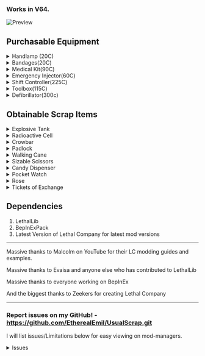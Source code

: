 ### Works in V64.

![Preview](https://i.imgur.com/HRaqFR0.png)

## Purchasable Equipment
<details>
<summary>Handlamp (20C)</summary>

Costs 25 credits, Weighs 5

Compared to vanilla flashlights...

PROS

- The lamp lights up the area around the holder in a radius that is larger than a baby flashlight's light reaches but not as large as a pro-flashlight reaches in one direction.

- The lamp has a noticeably larger battery capacity than the pro-flashlight (It's battery can last almost the entire day when left on constantly).

CONS 

- The light produced by the lamp isn't as clear at long ranges as the pro-flashlight.

- The lamp's light is pretty bright if used in fog, gas, smoke, dust storms, etc..

Mod Issue - Mods messing with global lighting can drastically affect the Hand Lamp making it basically unusable. Haven't found a universal way to fix this issue unfortunately.

</details>

<details>
<summary>Bandages(20C)</summary>

Costs 20 credits, Weighs 1

Bandages are a 3 use consumable item that heals 20 health per use.

Compared to the Medical Kit, Bandages heal 60 health instantly, weighs less, and are cheap and disposable.

</details>

<details>
<summary>Medical Kit(90C)</summary>

Costs 90 credits, Weighs 3

The Medical Kit heals the user overtime when used. It has a limited amount of health it can heal at once (240) but will replenish its availbe health overtime.

Compared to Bandages, the Medical Kit can heal 2x the health (120) Bandages can heal (60) and can heal infinitely when given time to replenish.

</details>

<details>
<summary>Emergency Injector(60C)</summary>

Costs 60 credits, Weighs 1

When used, the Emergency Injector gives you a speed boost, boosts your sprint meter capacity, refills your stamina, and gives you a jump boost.

- The effect lasts for 1 minute. After 1 minute you will receive a severe slowness debuff and your stamina will be drained.
- If another injector is used while you already have the effect you will quickly take damage and the effect will not stack or be reapplied.

</details>


<details>
<summary>Shift Controller(225C)</summary>

Costs 225 credits, Weighs 4

The Shift Controller is a portable teleporter that saves your coordinates and can then teleport you back there as long as it has battery.

- The Shift Controller's saved coordinates are set when used the first time, the second use will teleport you back at the cost of some of its battery.
- The Shift Controller consumes battery slowly after your coordinates have been set.
- The saved coordinates are wiped when the controller is recharged.

Shift controller connectivity mechanic:
 - The Shift Controller's connectivity is based on how far you are from the saved location, the farther you are the lower the connectivity. With full connectivity the controller works as expected but when connectivity starts to lower the controller will begin to experience glitches. Glitches will wipe your saved location and prevent you from using the controller for a short time.

</details>


<details>
<summary>Toolbox(115C)</summary>

Costs 115 credits, Weighs 5

The Tool Box can be used to dismantle landmines and turrets and will produce scrap when done successfully.

- To dismantle a trap, look at it, press and hold the Left Click button, and listen for the sound effect playing, the sound means it's working. It is a bit wonky when crouching, when around weird geometry, or when the vanilla traps are changed (like bigger landmines).
- Landmines produce 1 piece of scrap and take 6 seconds to dismantle.
- Turrets produce 2-3 pieces of scrap and take 12 seconds to dismantle.

</details>

<details>
<summary>Defibrillator(300c)</summary>

Costs 375 credits, Weighs 3

The defibrillator uses power to revive up to 3 deceased employees.

- The defibrillator has a charge meter (Not related to power) on the side of it. The charge meter indicate how long you've held down the use button and it must be fully charged to revive a player.
- When the charge meter is full but you continue to hold the use button you can be ready to revive at a moments notice but keep in mind that the items power is constantly drained when charging.
- A power cost is used when you release the use button at full charge regardless of if a player was revived or not.

- Currently I've made players cut in half (butler, sizable scissors) impossible to revive. I may make more death types perma death or may just remove this, we shall see.

</details>

## Obtainable Scrap Items

<details>
<summary>Explosive Tank</summary>

High value, Weighs 32, Spawns anywhere rarely

Once the explosive tank is picked up, an internal timer will begin counting down to 0 which will then cause the tank to explode. The only way to deactivate the timer is by bringing the tank back to your ship safely.

- The internal timer can be any time around 3 minutes, better get moving!
- Hitting the tank with a melee weapon will cause it to explode. immediately.
- Each time the tank is dropped, its remaining time will be reduced by a percentage; On the third drop, the Tank will explode immediately.
- After being brought to the ship the Tank will be in a inactive state, stopping the timer. In the inactive state, Hitting it will still cause it to explode and it can be reactivated by dropping it a few times (Dropping it only causes a explosion while it is active).

Tips for survival - Take it first or take it last and know the way back to the ship, the last thing you want to do while carrying the tank is waste time being lost or wandering.

</details>

<details>
<summary>Radioactive Cell</summary>

High value, Weighs 18, Spawns anywhere rarely

The Radioactive Cell produces a sickly green light in a radius around it infinitely. When the cell is held, the holder will regularly take damage until they drop it or perish.

- The Cell inflicts ramping damage on a rough curve going from 5 to 20.

Tips for survival - The damage ramps based on how long you hold it continuously so just drop it to reset the damage ramp to take minimum damage, sometimes it's just safer to leave it behind.

</details>

<details>
<summary>Crowbar</summary>

Average value, Weighs 6.5, Spawns anywhere uncommonly

The Crowbar is a melee weapon that does normal damage but can open locked and unlocked doors by hitting them.

</details>

<details>
<summary>Padlock</summary>

Low Value, Weighs 1, Spawns anywhere uncommonly

The Padlock locks doors open or closed, nothing more.

</details>

<details>
<summary>Walking Cane</summary>

High value, Weighs 1, Spawns on S and above difficulty moons rarely

Increases your movement speed when held.

</details>

<details>
<summary>Sizable Scissors</summary>

High Value, Weighs 16, Spawns on S and above difficulty moons rarely

Sizable Scissors are a two handed scrap item that randomly damages it's holder only if they are sprinting.

- Every second or two while running a 4 sided dice is rolled that will deal 30 damage if a 1 is rolled.
</details>

<details>

<summary>Candy Dispenser</summary>

Average value, Weighs 12, Spawns on S and above difficulty moons rarely

The Candy Dispenser is a melee weapon that does 2x damage and will rarely drop a piece of candy when swinging it (1/25 chance each swing).

- The candy dropped by the dispenser is worth 10 (It looks blank on clients but is still worth ten, I will fix this eventually) and can be eaten to heal you while also giving you a very minor speed boost.
- The candy dispenser dropping candy is disabled in orbit and on moons that have no time cycle like the company building.

</details>

<details>

<summary>Pocket Watch</summary>

Average value, Weighs 3, Spawns on S and above difficulty moons rarely

The Pocket Watch tells it's time. nothing.

</details>


<details>

<summary>Rose</summary>

Average value, Weighs 1, Spawns on S and above difficulty moons rarely

The rose damages you a little when picked up or equipped.

- You will recieve a small slowness debuff everytime it damages you.

</details>

<details>

<summary>Tickets of Exchange</summary>

Low value/High Value, Weighs 1, Spawns on S and above difficulty moons

The Regular Ticket of Exchange is a common low value item that can be used ONCE to transform any item into a gift box, essentially exchanging it for something else.

The Golden Ticket of Exchange is extremely rare and high value item that does the same thing it predecessor does but will make FIVE gift boxs instead of one.

</details>

## Dependencies
1. LethalLib 
2. BepInExPack
3. Latest Version of Lethal Company for latest mod versions
---

Massive thanks to Malcolm on YouTube for their LC modding guides and examples.

Massive thanks to Evaisa and anyone else who has contributed to LethalLib

Massive thanks to everyone working on BepInEx

And the biggest thanks to Zeekers for creating Lethal Company

---

### Report issues on my GitHub! - https://github.com/EtherealEmil/UsualScrap.git
 I will list issues/Limitations below for easy viewing on mod-managers.

<details>
<summary>Issues</summary>

- Mods that mess with the world lighting can make some of the items insanely bright. I'll try to account for it when choosing the item effects but I can't fix it.

</details>

